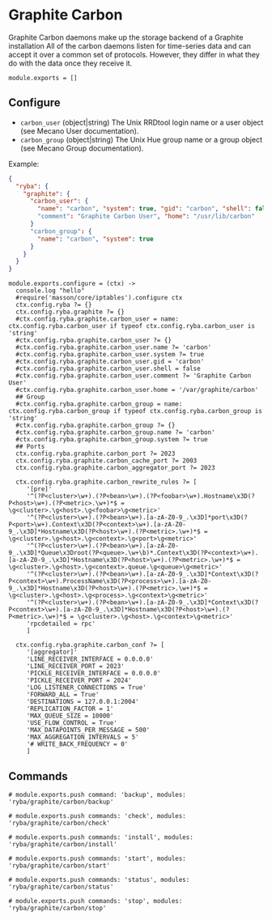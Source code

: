 
# Graphite Carbon

Graphite Carbon daemons make up the storage backend of a Graphite installation
All of the carbon daemons listen for time-series data and can accept it over a common set of protocols.
However, they differ in what they do with the data once they receive it.

    module.exports = []

## Configure

*   `carbon_user` (object|string)
    The Unix RRDtool login name or a user object (see Mecano User documentation).
*   `carbon_group` (object|string)
    The Unix Hue group name or a group object (see Mecano Group documentation).

Example:

```json
{
  "ryba": {
    "graphite": {
      "carbon_user": {
        "name": "carbon", "system": true, "gid": "carbon", "shell": false
        "comment": "Graphite Carbon User", "home": "/usr/lib/carbon"
      }
      "carbon_group": {
        "name": "carbon", "system": true
      }
    }
  }
}
```

    module.exports.configure = (ctx) ->
      console.log "hello"
      #require('masson/core/iptables').configure ctx
      ctx.config.ryba ?= {}
      ctx.config.ryba.graphite ?= {}
      #ctx.config.ryba.graphite.carbon_user = name: ctx.config.ryba.carbon_user if typeof ctx.config.ryba.carbon_user is 'string'
      #ctx.config.ryba.graphite.carbon_user ?= {}
      #ctx.config.ryba.graphite.carbon_user.name ?= 'carbon'
      #ctx.config.ryba.graphite.carbon_user.system ?= true
      #ctx.config.ryba.graphite.carbon_user.gid = 'carbon'
      #ctx.config.ryba.graphite.carbon_user.shell = false
      #ctx.config.ryba.graphite.carbon_user.comment ?= 'Graphite Carbon User'
      #ctx.config.ryba.graphite.carbon_user.home = '/var/graphite/carbon'
      ## Group
      #ctx.config.ryba.graphite.carbon_group = name: ctx.config.ryba.carbon_group if typeof ctx.config.ryba.carbon_group is 'string'
      #ctx.config.ryba.graphite.carbon_group ?= {}
      #ctx.config.ryba.graphite.carbon_group.name ?= 'carbon'
      #ctx.config.ryba.graphite.carbon_group.system ?= true
      ## Ports
      ctx.config.ryba.graphite.carbon_port ?= 2023
      ctx.config.ryba.graphite.carbon_cache_port ?= 2003
      ctx.config.ryba.graphite.carbon_aggregator_port ?= 2023

      ctx.config.ryba.graphite.carbon_rewrite_rules ?= [
         '[pre]'
         '^(?P<cluster>\w+).(?P<bean>\w+).(?P<foobar>\w+).Hostname\x3D(?P<host>\w+).(?P<metric>.\w+)*$ = \g<cluster>.\g<host>.\g<foobar>\g<metric>'
         '^(?P<cluster>\w+).(?P<bean>\w+).[a-zA-Z0-9_.\x3D]*port\x3D(?P<port>\w+).Context\x3D(?P<context>\w+).[a-zA-Z0-9_.\x3D]*Hostname\x3D(?P<host>\w+).(?P<metric>.\w+)*$ = \g<cluster>.\g<host>.\g<context>.\g<port>\g<metric>'
         '^(?P<cluster>\w+).(?P<bean>\w+).[a-zA-Z0-9_.\x3D]*Queue\x3Droot(?P<queue>.\w+\b)*.Context\x3D(?P<context>\w+).[a-zA-Z0-9_.\x3D]*Hostname\x3D(?P<host>\w+).(?P<metric>.\w+)*$ = \g<cluster>.\g<host>.\g<context>.queue.\g<queue>\g<metric>'
         '^(?P<cluster>\w+).(?P<bean>\w+).[a-zA-Z0-9_.\x3D]*Context\x3D(?P<context>\w+).ProcessName\x3D(?P<process>\w+).[a-zA-Z0-9_.\x3D]*Hostname\x3D(?P<host>\w+).(?P<metric>.\w+)*$ = \g<cluster>.\g<host>.\g<process>.\g<context>\g<metric>'
         '^(?P<cluster>\w+).(?P<bean>\w+).[a-zA-Z0-9_.\x3D]*Context\x3D(?P<context>\w+).[a-zA-Z0-9_.\x3D]*Hostname\x3D(?P<host>\w+).(?P<metric>.\w+)*$ = \g<cluster>.\g<host>.\g<context>\g<metric>'
         'rpcdetailed = rpc'
         ]

      ctx.config.ryba.graphite.carbon_conf ?= [
         '[aggregator]'
         'LINE_RECEIVER_INTERFACE = 0.0.0.0'
         'LINE_RECEIVER_PORT = 2023'
         'PICKLE_RECEIVER_INTERFACE = 0.0.0.0'
         'PICKLE_RECEIVER_PORT = 2024'
         'LOG_LISTENER_CONNECTIONS = True'
         'FORWARD_ALL = True'
         'DESTINATIONS = 127.0.0.1:2004'
         'REPLICATION_FACTOR = 1'
         'MAX_QUEUE_SIZE = 10000'
         'USE_FLOW_CONTROL = True'
         'MAX_DATAPOINTS_PER_MESSAGE = 500'
         'MAX_AGGREGATION_INTERVALS = 5'
         '# WRITE_BACK_FREQUENCY = 0'
         ]

## Commands

    # module.exports.push command: 'backup', modules: 'ryba/graphite/carbon/backup'

    # module.exports.push commands: 'check', modules: 'ryba/graphite/carbon/check'

    # module.exports.push commands: 'install', modules: 'ryba/graphite/carbon/install'

    # module.exports.push commands: 'start', modules: 'ryba/graphite/carbon/start'

    # module.exports.push commands: 'status', modules: 'ryba/graphite/carbon/status'

    # module.exports.push commands: 'stop', modules: 'ryba/graphite/carbon/stop'

